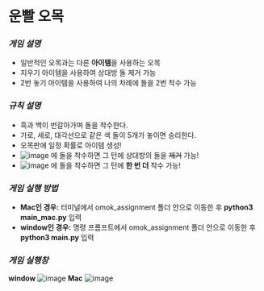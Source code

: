 # **운빨 오목**
### *게임 설명*   
* 일반적인 오목과는 다른 **아이템**을 사용하는 오목
* 지우기 아이템을 사용하여 상대방 돌 제거 가능
* 2번 놓기 아이템을 사용하여 나의 차례에 돌을 2번 착수 가능

### *규칙 설명*
* 흑과 백이 번갈아가며 돌을 착수한다.
* 가로, 세로, 대각선으로 같은 색 돌이 5개가 놓이면 승리한다.
* 오목판에 일정 확률로 아이템 생성!
* ![image](https://github.com/kkksssbbb/omok/assets/152246196/f727327e-c8f3-4765-bc84-59553a9729dd) 에 돌을 착수하면 그 턴에 상대방의 돌을 ~~제거~~ 가능!
* ![image](https://github.com/kkksssbbb/omok/assets/152246196/fe9169bc-afcb-43a0-8b07-9004146a1dec) 에 돌을 착수하면 그 턴에 **한 번 더** 착수 가능!

### *게임 실행 방법*
* **Mac인 경우:**  터미널에서 omok_assignment 폴더 안으로 이동한 후 **python3 main_mac.py** 입력
* **window인 경우:**  명령 프롬프트에서 omok_assignment 폴더 안으로 이동한 후 **python3 main.py** 입력

### *게임 실행창*
**window**
![image](https://github.com/hanwoo0209/omok_assignment/assets/143172131/c190d23a-2ab4-47c7-8fd5-bc1a6cf3dab2)
**Mac**
![image](https://github.com/hanwoo0209/omok_assignment/assets/143172131/de8edfa8-4571-4b8d-af9d-0748d502e33d)
